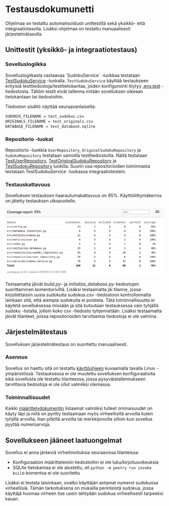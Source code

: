 # Testausdokumunetti

Ohjelmaa on testattu automatisoidusti unittestillä sekä yksikkö- että integraatiotasolla. Lisäksi ohjelmaa on testattu manuaalisesti
järjestelmätasolla.

## Unittestit (yksikkö- ja integraatiotestaus)

### Sovelluslogiikka

Sovelluslogiikasta vastaavaa ´SudokuService´ -luokkaa testataan [TestSudokuService](https://github.com/oliviahorjamo/OhTe-harjoitustyo-2022/blob/master/src/tests/sudoku_service_test.py) -luokalla. `TestSudokuService` käyttää testaukseen erityisiä testitiedostoja/testitietokantaa, joiden konfigurointi löytyy [.env.test](https://github.com/oliviahorjamo/OhTe-harjoitustyo-2022/blob/master/.env.test) -tiedostosta. Tällöin testit eivät tallenna mitään sovelluksen oikeaan tietokantaan tai tiedostoihin.

Tiedoston sisältö näyttää seuraavanlaiselta:
```
SUDOKUS_FILENAME = test_sudokus.csv
ORIGINALS_FILENAME = test_originals.csv
DATABASE_FILENAME = test_database.sqlite
```

### Repositorio -luokat

Repositorio -luokkia `UserRepository`, `OriginalSudokuRepository` ja `SudokuRepository` testataan samoilla testitiedoistoilla. Näitä testataan [TestUserRepository](https://github.com/oliviahorjamo/OhTe-harjoitustyo-2022/blob/master/src/tests/user_repository_test.py), [TestOriginalSudokuRepository](https://github.com/oliviahorjamo/OhTe-harjoitustyo-2022/blob/master/src/tests/sudoku_repository_test.py) ja [TestSudokuRepository](https://github.com/oliviahorjamo/OhTe-harjoitustyo-2022/blob/master/src/tests/sudoku_repository_test.py) luokilla.
Suurin osa repositorioiden toiminnasta testataan TestSudokuService -luokassa integraatiotestein.

### Testauskattavuus

Sovelluksen testauksen haarautumakattavuus on 95%. Käyttöliittymäkerros on jätetty testauksen ulkopuolelle.

![](./kuvia/testikattavuus.png)

Testaamatta jäivät _build.py_- ja _initialize\_database.py_-tiedostojen suorittaminen komentoriviltä. Lisäksi testaamatta jäi tilanne, jossa kirjoitettaisiin uusia sudokuita sudokus.csv -tiedostoon kontrolloimatta lainkaan sitä, että aiempia sudokuita ei poisteta. Tätä toiminnallisuutta ei käytetä sovelluksessa missään ja sitä kutsutaan testauksessa vain tyhjällä sudoku -listalla, jolloin koko csv -tiedosto tyhjennetään. Lisäksi testaamatta jäivät tilanteet, joissa repositorioiden tarvitsemia tiedostoja ei ole valmina.

## Järjestelmätestaus

Sovelluksen järjestelmätestaus on suoritettu manuaalisesti.

### Asennus

Sovellus on haettu sitä on testattu [käyttöohjeen](./kayttoohje.md) kuvaamalla tavalla Linux -ympäristössä. Testauksessa ei ole muutettu sovelluksen konfiguraatioita eikä sovellusta ole testattu tilanteessa, jossa pysyväistallennukseen tarvittavia tiedostoja ei ole ollut valmiiksi olemassa.

### Toiminnallisuudet

Kaikki [määrittelydokumentin](./vaatimusmmarittely.md) listaamat valmiiksi tulleet ominaisuudet on käyty läpi ja niitä on pyritty testaamaan myös virheellisillä arvoilla kuten tyhjillä arvoilla, liian pitkillä arvoilla tai merkkijonoilla silloin kun sovellus pyytää numeroarvoja.

## Sovellukseen jääneet laatuongelmat

Sovellus ei anna järkeviä virheilmoituksia seuraavissa tilanteissa:

- Konfiguraation määrittelemiin tiedostoihin ei ole luku/kirjoitusoikeuksia
- SQLite tietokantaa ei ole alustettu, eli `python -m poetry run invoke build`-komentoa ei ole suoritettu

Lisäksi ei testata laisinkaan, ovatko käyttäjän antamat numerot sudokussa virheellisiä. Tämän tarkoituksena on mukailla perinteistä sudokua, jossa käyttäjä huomaa virheen itse usein tehtyään sudokua virheellisesti tarpeeksi kauan.

